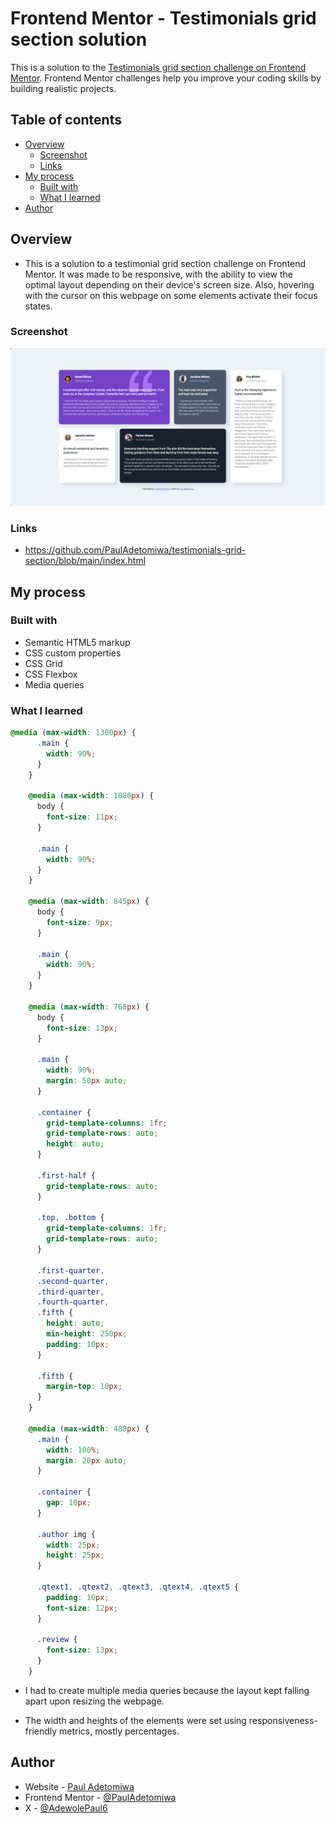 # Frontend Mentor - Testimonials grid section solution

This is a solution to the [Testimonials grid section challenge on Frontend Mentor](https://www.frontendmentor.io/challenges/testimonials-grid-section-Nnw6J7Un7). Frontend Mentor challenges help you improve your coding skills by building realistic projects. 

## Table of contents

- [Overview](#overview)
  - [Screenshot](#screenshot)
  - [Links](#links)
- [My process](#my-process)
  - [Built with](#built-with)
  - [What I learned](#what-i-learned)
- [Author](#author)

## Overview

- This is a solution to a testimonial grid section challenge on Frontend Mentor. It was made to be responsive, with the ability to view the optimal layout depending on their device's screen size. Also, hovering with the cursor on this webpage on some elements activate their focus states.

### Screenshot

![](desktop-solution.png)

### Links

- https://github.com/PaulAdetomiwa/testimonials-grid-section/blob/main/index.html

## My process

### Built with

- Semantic HTML5 markup
- CSS custom properties
- CSS Grid
- CSS Flexbox 
- Media queries

### What I learned

```css
@media (max-width: 1300px) {
      .main {
        width: 90%;
      }
    }

    @media (max-width: 1080px) {
      body {
        font-size: 11px;
      }

      .main {
        width: 90%;
      }
    }

    @media (max-width: 845px) {
      body {
        font-size: 9px;
      }

      .main {
        width: 90%;
      }
    }

    @media (max-width: 768px) {
      body {
        font-size: 13px;
      }

      .main {
        width: 90%;
        margin: 50px auto;
      }

      .container {
        grid-template-columns: 1fr;
        grid-template-rows: auto;
        height: auto;
      }

      .first-half {
        grid-template-rows: auto;
      }

      .top, .bottom {
        grid-template-columns: 1fr;
        grid-template-rows: auto;
      }

      .first-quarter,
      .second-quarter,
      .third-quarter,
      .fourth-quarter,
      .fifth {
        height: auto;
        min-height: 250px;
        padding: 10px;
      }

      .fifth {
        margin-top: 10px;
      }
    }

    @media (max-width: 480px) {
      .main {
        width: 100%;
        margin: 20px auto;
      }

      .container {
        gap: 10px;
      }

      .author img {
        width: 25px;
        height: 25px;
      }

      .qtext1, .qtext2, .qtext3, .qtext4, .qtext5 {
        padding: 10px;
        font-size: 12px;
      }

      .review {
        font-size: 13px;
      }
    }
```
- I had to create multiple media queries because the layout kept falling apart upon resizing the webpage.

- The width and heights of the elements were set using responsiveness-friendly metrics, mostly percentages.

## Author

- Website - [Paul Adetomiwa](https://github.com/PaulAdetomiwa)
- Frontend Mentor - [@PaulAdetomiwa](https://www.frontendmentor.io/profile/PaulAdetomiwa)
- X - [@AdewolePaul6](https://www.x.com/AdewolePaul6)